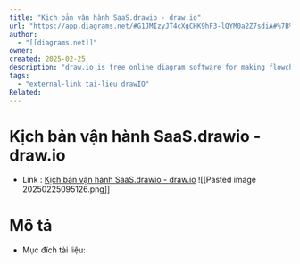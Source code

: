 ```yaml
---
title: "Kịch bản vận hành SaaS.drawio - draw.io"
url: "https://app.diagrams.net/#G1JMIzyJT4cXgCHK9hF3-lQYM0a2Z7sdiA#%7B%22pageId%22%3A%2213e1069c-82ec-6db2-03f1-153e76fe0fe0%22%7D"
author:
  - "[[diagrams.net]]"
owner:
created: 2025-02-25
description: "draw.io is free online diagram software for making flowcharts, process diagrams, org charts, UML, ER and network diagrams"
tags:
  - "external-link tai-lieu drawIO"
Related:
---
```

# Kịch bản vận hành SaaS.drawio - draw.io
- Link :  [Kịch bản vận hành SaaS.drawio - draw.io](https://app.diagrams.net/#G1JMIzyJT4cXgCHK9hF3-lQYM0a2Z7sdiA#%7B%22pageId%22%3A%2213e1069c-82ec-6db2-03f1-153e76fe0fe0%22%7D)
![[Pasted image 20250225095126.png]]
# Mô tả 
- Mục đích tài liệu:

